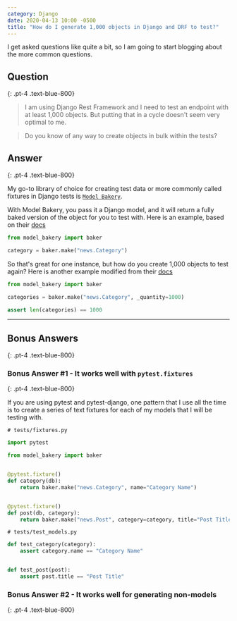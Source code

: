 ```yaml
---
category: Django
date: 2020-04-13 10:00 -0500
title: "How do I generate 1,000 objects in Django and DRF to test?"
---
```


I get asked questions like quite a bit, so I am going to start blogging about the more common questions. 

## Question
{: .pt-4 .text-blue-800}

> I am using Django Rest Framework and I need to test an endpoint with at least 1,000 objects.  But putting that in a cycle doesn't seem very optimal to me.

> Do you know of any way to create objects in bulk within the tests?

## Answer
{: .pt-4 .text-blue-800}

My go-to library of choice for creating test data or more commonly called fixtures in Django tests is [`Model Bakery`](https://github.com/model-bakers/model_bakery). 

With Model Bakery, you pass it a Django model, and it will return a fully baked version of the object for you to test with. Here is an example, based on their [docs](https://model-bakery.readthedocs.io/en/latest/basic_usage.html#basic-usage)

<!-- embedme example-01.py -->
```python 
from model_bakery import baker

category = baker.make("news.Category")
```

So that's great for one instance, but how do you create 1,000 objects to test again? Here is another example modified from their [docs](https://model-bakery.readthedocs.io/en/latest/basic_usage.html#more-than-one-instance)

<!-- embedme example-02.py -->
```python 
from model_bakery import baker

categories = baker.make("news.Category", _quantity=1000)

assert len(categories) == 1000
```

----

## Bonus Answers
{: .pt-4 .text-blue-800}

### Bonus Answer #1 - It works well with `pytest.fixtures`
{: .pt-4 .text-blue-800}

If you are using pytest and pytest-django, one pattern that I use all the time is to create a series of text fixtures for each of my models that I will be testing with.

`# tests/fixtures.py`

<!-- embedme example-03.py -->
```python
import pytest

from model_bakery import baker


@pytest.fixture()
def category(db):
    return baker.make("news.Category", name="Category Name")


@pytest.fixture()
def post(db, category):
    return baker.make("news.Post", category=category, title="Post Title")

```

`# tests/test_models.py`

<!-- embedme example-04.py -->
```python
def test_category(category):
    assert category.name == "Category Name"


def test_post(post):
    assert post.title == "Post Title"

```

### Bonus Answer #2 - It works well for generating non-models 
{: .pt-4 .text-blue-800}

